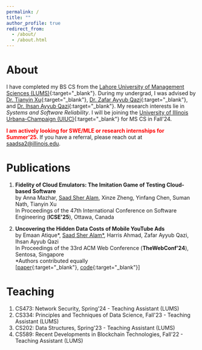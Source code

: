 ```yaml
---
permalink: /
title: ""
author_profile: true
redirect_from: 
  - /about/
  - /about.html
---
```


About 
===== 


I have completed my BS CS from the [Lahore University of Management Sciences (LUMS)](https://lums.edu.pk/){:target="_blank"}. During my undergrad, I was advised by [Dr. Tianyin Xu](https://tianyin.github.io/){:target="_blank"}, [Dr. Zafar Ayyub Qazi](https://web.lums.edu.pk/~zafar/){:target="_blank"}, and [Dr. Ihsan Ayyub Qazi](https://www.ihsanqazi.com/){:target="_blank"}. My research interests lie in *Systems and Software Reliability*. I will be joining the [University of Illinois Urbana-Champaign (UIUC)](https://cs.illinois.edu/){:target="_blank"} for MS CS in Fall'24.     

<span style="color:red">**I am actively looking for SWE/MLE or research internships for Summer'25.**</span> If you have a referral, please reach out at saadsa2@illinois.edu.



Publications 
===== 
1. **Fidelity of Cloud Emulators: The Imitation Game of Testing Cloud-based Software** <br>
by Anna Mazhar, <ins>Saad Sher Alam</ins>, Xinze Zheng, Yinfang Chen, Suman Nath, Tianyin Xu <br>
In Proceedings of the 47th International Conference on Software Engineering (**ICSE'25**), Ottawa, Canada <br>


2. **Uncovering the Hidden Data Costs of Mobile YouTube Ads** <br>
by Emaan Atique*, <ins>Saad Sher Alam*</ins>, Harris Ahmad, Zafar Ayyub Qazi, Ihsan Ayyub Qazi <br>
In Proceedings of the 33rd ACM Web Conference (**TheWebConf'24**), Sentosa, Singapore <br>
*Authors contributed equally <br>
[[paper](/files/ytafford-www'24.pdf){:target="_blank"}, [code](https://github.com/nsgLUMS/videoads-affordability-www24){:target="_blank"}]

Teaching 
===== 
1. CS473: Network Security, Spring'24 - Teaching Assistant (LUMS)
2. CS334: Principles and Techniques of Data Science, Fall'23 - Teaching Assistant (LUMS)
3. CS202: Data Structures, Spring'23 - Teaching Assistant (LUMS)
4. CS589: Recent Developments in Blockchain Technologies, Fall'22 - Teaching Assistant (LUMS)
